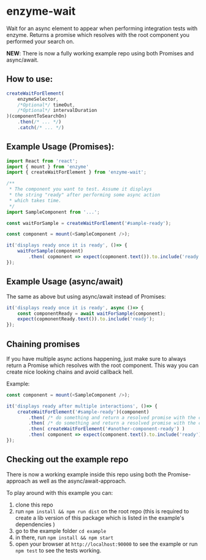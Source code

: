 # enzyme-wait
Wait for an async element to appear when performing integration tests with enzyme.
Returns a promise which resolves with the root component you performed your search on.

**NEW**: There is now a fully working example repo using both Promises and async/await.

## How to use:

`````javascript
createWaitForElement(
    enzymeSelector,
    /*Optional*/ timeOut,
    /*Optional*/ intervalDuration
)(componentToSearchOn)
    .then(/* ... */)
    .catch(/* ... */)
`````

## Example Usage (Promises):

`````javascript
import React from 'react';
import { mount } from 'enzyme'
import { createWaitForElement } from 'enzyme-wait';

/**
 * The component you want to test. Assume it displays
 * the string "ready" after performing some async action
 * which takes time.
 */
import SampleComponent from '...';

const waitForSample = createWaitForElement('#sample-ready');

const component = mount(<SampleComponent />);

it('displays ready once it is ready', ()=> {
    waitForSample(component)
        .then( copmonent => expect(copmonent.text()).to.include('ready') );
});
`````

## Example Usage (async/await)

The same as above but using async/await instead of Promises:
`````javascript
it('displays ready once it is ready', async ()=> {
    const componentReady = await waitForSample(component);
    expect(copmonentReady.text()).to.include('ready');
});
`````

## Chaining promises

If you have multiple async actions happening, just make sure to always return a Promise which
resolves with the root component. This way you can create nice looking chains and avoid callback hell.

Example:

`````javascript
const component = mount(<SampleComponent />);

it('displays ready after multiple interactions', ()=> {
    createWaitForElement('#sample-ready')(component)
        .then( /* do something and return a resolved promise with the comp */ )
        .then( /* do something and return a resolved promise with the comp */ )
        .then( createWaitForElement('#another-component-ready') )
        .then( component => expect(component.text().to.include('ready') );
});

`````

## Checking out the example repo

There is now a working example inside this repo using both the Promise-approach as well as the async/await-approach.

To play around with this example you can:

1. clone this repo
1. run `npm install && npm run dist` on the root repo (this is required to create a lib version of this package which is listed in the example's dependencies )
1. go to the example folder `cd example`
1. in there, run `npm install && npm start`
1. open your browser at `http://localhost:90000` to see the example or run `npm test` to see the tests working.
